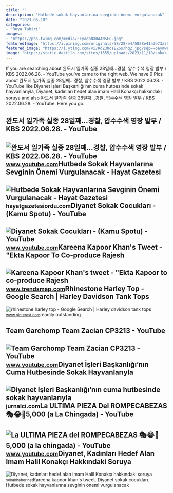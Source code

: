 ```yaml
---
title: ""
description: "Hutbede sokak hayvanlarına sevginin önemi vurgulanacak"
date: "2023-06-18"
categories:
- "Ruya Tabiri"
images:
- "https://pbs.twimg.com/media/Fcyada8X0AANSFu.jpg"
featuredImage: "https://i.pinimg.com/originals/58/28/e4/5828e41a3e73a55e0df4875f13b79daf.png"
featured_image: "https://i.ytimg.com/vi/KdZ3OosEZ6s/hq2.jpg?sqp=-oaymwEoCOADEOgC8quKqQMcGADwAQH4Ad4EgAK4CIoCDAgAEAEYZSBMKGMwDw==&amp;rs=AOn4CLCfzFvJaPoNerKMbSKycXF-fCyaDA"
image: "https://static.daktilo.com/sites/1355/uploads/2023/11/10/sokak-hayvani-diyanet-1699607720.jpg"
---
```


If you are searching about 완도서 일가족 실종 28일째…경찰, 압수수색 영장 발부 / KBS 2022.06.28. - YouTube you've came to the right web. We have 9 Pics about 완도서 일가족 실종 28일째…경찰, 압수수색 영장 발부 / KBS 2022.06.28. - YouTube like Diyanet İşleri Başkanlığı’nın cuma hutbesinde sokak hayvanlarıyla, Diyanet, kadınları hedef alan imam Halil Konakçı hakkındaki soruya and also 완도서 일가족 실종 28일째…경찰, 압수수색 영장 발부 / KBS 2022.06.28. - YouTube. Here you go:

완도서 일가족 실종 28일째…경찰, 압수수색 영장 발부 / KBS 2022.06.28. - YouTube
----------------------------------------------------------

 ![완도서 일가족 실종 28일째…경찰, 압수수색 영장 발부 / KBS 2022.06.28. - YouTube](https://i.ytimg.com/vi/Bsxx_FCrMek/maxresdefault.jpg) <small>www.youtube.com</small>Hutbede Sokak Hayvanlarına Sevginin Önemi Vurgulanacak - Hayat Gazetesi
-----------------------------------------------------------------------

 ![Hutbede Sokak Hayvanlarına Sevginin Önemi Vurgulanacak - Hayat Gazetesi](https://static.daktilo.com/sites/1355/uploads/2023/11/10/sokak-hayvani-diyanet-1699607720.jpg) <small>hayatgazetesiordu.com</small>Diyanet Sokak Cocukları - (Kamu Spotu) - YouTube
------------------------------------------------

 ![Diyanet Sokak Cocukları - (Kamu Spotu) - YouTube](https://i.ytimg.com/vi/8xLHBHjmAoU/maxresdefault.jpg) <small>www.youtube.com</small>Kareena Kapoor Khan's Tweet - "Ekta Kapoor To Co-produce Rajesh
---------------------------------------------------------------

 ![Kareena Kapoor Khan's tweet - "Ekta Kapoor to co-produce Rajesh](https://pbs.twimg.com/media/Fcyada8X0AANSFu.jpg) <small>www.trendsmap.com</small>Rhinestone Harley Top - Google Search | Harley Davidson Tank Tops
-----------------------------------------------------------------

 ![rhinestone harley top - Google Search | Harley davidson tank tops](https://i.pinimg.com/originals/58/28/e4/5828e41a3e73a55e0df4875f13b79daf.png) <small>www.pinterest.com</small>readily outstanding

Team Garchomp Team Zacian CP3213 - YouTube
------------------------------------------

 ![Team Garchomp Team Zacian CP3213 - YouTube](https://i.ytimg.com/vi/HYLCwcE-Dgc/maxres2.jpg?sqp=-oaymwEoCIAKENAF8quKqQMcGADwAQH4AYwCgALgA4oCDAgAEAEYRSBHKGUwDw==&rs=AOn4CLC_ulBvmvqa2cf2uT56Qfk3FCYaDA) <small>www.youtube.com</small>Diyanet İşleri Başkanlığı’nın Cuma Hutbesinde Sokak Hayvanlarıyla
-----------------------------------------------------------------

 ![Diyanet İşleri Başkanlığı’nın cuma hutbesinde sokak hayvanlarıyla](https://jurnalci.com/wp-content/uploads/2022/11/diyanet-isleri-baskanliginin-cuma-hutbesinde-sokak-hayvanlariyla-ilgili-cagri-yapildi-wOgyXm9E-780x470.jpg) <small>jurnalci.com</small>La ULTIMA PIEZA Del ROMPECABEZAS 🎭😂🧘5,000 (a La Chingada) - YouTube
-------------------------------------------------------------------

 ![La ULTIMA PIEZA del ROMPECABEZAS 🎭😂🧘5,000 (a la chingada) - YouTube](https://i.ytimg.com/vi/KdZ3OosEZ6s/hq2.jpg?sqp=-oaymwEoCOADEOgC8quKqQMcGADwAQH4Ad4EgAK4CIoCDAgAEAEYZSBMKGMwDw==&rs=AOn4CLCfzFvJaPoNerKMbSKycXF-fCyaDA) <small>www.youtube.com</small>Diyanet, Kadınları Hedef Alan Imam Halil Konakçı Hakkındaki Soruya
------------------------------------------------------------------

 ![Diyanet, kadınları hedef alan imam Halil Konakçı hakkındaki soruya](https://sokakhaber.net/wp-content/uploads/2022/07/Diyanet-kadinlari-hedef-alan-imam-Halil-Konakci-hakkindaki-soruya-yanit.jpg) <small>sokakhaber.net</small>Kareena kapoor khan's tweet. Diyanet sokak cocukları. Hutbede sokak hayvanlarına sevginin önemi vurgulanacak
